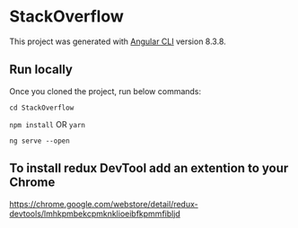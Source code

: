 # StackOverflow

This project was generated with [Angular CLI](https://github.com/angular/angular-cli) version 8.3.8.

## Run locally

Once you cloned the project, run below commands:

`cd StackOverflow`

`npm install` OR `yarn`

`ng serve --open`


## To install redux DevTool add an extention to your Chrome

https://chrome.google.com/webstore/detail/redux-devtools/lmhkpmbekcpmknklioeibfkpmmfibljd



